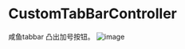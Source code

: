 # CustomTabBarController
咸鱼tabbar  凸出加号按钮。
![image](https://github.com/zhuijie999/CustomTabBarController/master/myGif_0601_01.gif)
